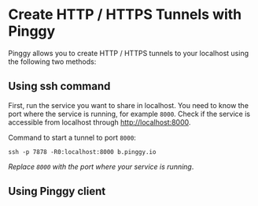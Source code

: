 # Create HTTP / HTTPS Tunnels with Pinggy

Pinggy allows you to create HTTP / HTTPS tunnels to your localhost using the following two methods:

## Using ssh command

First, run the service you want to share in localhost. You need to know the port where the service is running, for example `8000`. Check if the service is accessible from localhost through <a href="http://localhost:8080" target="_blank">http://localhost:8000</a>.

Command to start a tunnel to port `8000`:
<br>
```
ssh -p 7878 -R0:localhost:8000 b.pinggy.io
```

*Replace `8000` with the port where your service is running*.

## Using Pinggy client